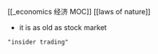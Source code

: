 [[_economics 经济 MOC]]
[[laws of nature]]
- it is as old as stock market

```query 2021-12-30 21:20
"insider trading"
```

